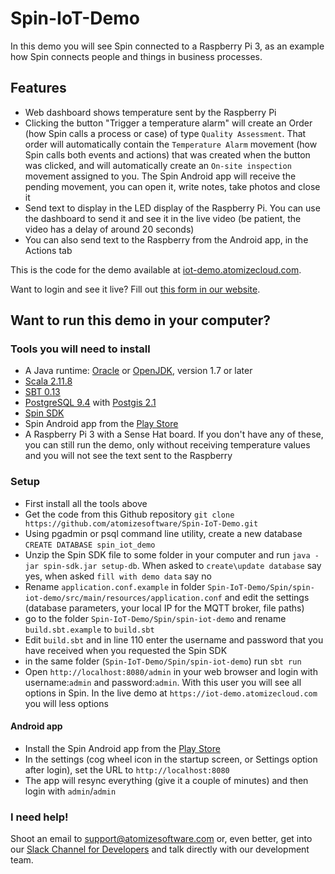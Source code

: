 # Spin-IoT-Demo

In this demo you will see Spin connected to a Raspberry Pi 3, as an example how Spin connects people and things in business processes.

## Features

* Web dashboard shows temperature sent by the Raspberry Pi
* Clicking the button "Trigger a temperature alarm" will create an Order (how Spin calls a process or case) of type `Quality Assessment`. That order will automatically contain the `Temperature Alarm` movement (how Spin calls both events and actions) that was created when the button was clicked, and will automatically create an `On-site inspection` movement assigned to you. The Spin Android app will receive the pending movement, you can open it, write notes, take photos and close it
* Send text to display in the LED display of the Raspberry Pi. You can use the dashboard to send it and see it in the live video (be patient, the video has a delay of around 20 seconds)
* You can also send text to the Raspberry from the Android app, in the Actions tab


This is the code for the demo available at [iot-demo.atomizecloud.com](https://iot-demo.atomizecloud.com/admin).


Want to login and see it live? Fill out [this form in our website](https://atomizesoftware.com/form/iot).

## Want to run this demo in your computer?

### Tools you will need to install

* A Java runtime: [Oracle](http://www.java.com/) or [OpenJDK](http://openjdk.java.net/), version 1.7 or later
* [Scala 2.11.8](http://www.scala-lang.org/download/)
* [SBT 0.13](http://www.scala-sbt.org/download.html)
* [PostgreSQL 9.4](https://www.postgresql.org/download/) with [Postgis 2.1](http://postgis.net/install/)
* [Spin SDK](https://atomizesoftware.com/spin/sdk)
* Spin Android app from the [Play Store](https://play.google.com/store/apps/details?id=com.atomizesoftware.spin)
* A Raspberry Pi 3 with a Sense Hat board. If you don't have any of these, you can still run the demo, only without receiving temperature values and you will not see the text sent to the Raspberry


### Setup

* First install all the tools above 
* Get the code from this Github repository `git clone https://github.com/atomizesoftware/Spin-IoT-Demo.git`
* Using pgadmin or psql command line utility, create a new database `CREATE DATABASE spin_iot_demo`
* Unzip the Spin SDK file to some folder in your computer and run `java -jar spin-sdk.jar setup-db`. When asked to `create\update database` say yes, when asked `fill with demo data` say no
* Rename `application.conf.example` in folder `Spin-IoT-Demo/Spin/spin-iot-demo/src/main/resources/application.conf` and edit the settings (database parameters, your local IP for the MQTT broker, file paths)
* go to the folder `Spin-IoT-Demo/Spin/spin-iot-demo` and rename `build.sbt.example` to `build.sbt`
* Edit `build.sbt` and in line 110 enter the username and password that you have received when you requested the Spin SDK
* in the same folder (`Spin-IoT-Demo/Spin/spin-iot-demo`) run `sbt run`
* Open `http://localhost:8080/admin` in your web browser and login with username:`admin` and password:`admin`. With this user you will see all options in Spin. In the live demo at `https://iot-demo.atomizecloud.com` you will less options

#### Android app

* Install the Spin Android app from the [Play Store](https://play.google.com/store/apps/details?id=com.atomizesoftware.spin)
* In the settings (cog wheel icon in the startup screen, or Settings option after login), set the URL to `http://localhost:8080`
* The app will resync everything (give it a couple of minutes) and then login with `admin`/`admin`


### I need help!

Shoot an email to <a href="mailto:support@atomizesoftware.com">support@atomizesoftware.com</a> or, even better, get into our [Slack Channel for Developers](https://atomizesoftware.com/slack) and talk directly with our development team.
